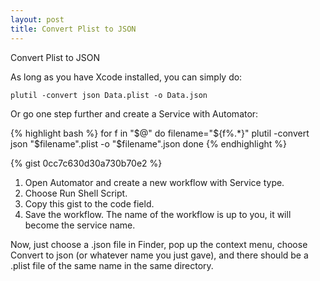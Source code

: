 ```yaml
---
layout: post
title: Convert Plist to JSON
---
```


Convert Plist to JSON

As long as you have Xcode installed, you can simply do:

```
plutil -convert json Data.plist -o Data.json
```

Or go one step further and create a Service with Automator:

{% highlight bash %}
for f in "$@"
do
	filename="${f%.*}"
	plutil -convert json "$filename".plist -o "$filename".json
done
{% endhighlight %}

{% gist 0cc7c630d30a730b70e2 %}

1. Open Automator and create a new workflow with Service type.
2. Choose Run Shell Script.
3. Copy this gist to the code field.
4. Save the workflow. The name of the workflow is up to you, it will become the service name.

Now, just choose a .json file in Finder, pop up the context menu, choose Convert to json (or whatever name you just gave), and there should be a .plist file of the same name in the same directory.